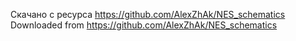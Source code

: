 Скачано с ресурса https://github.com/AlexZhAk/NES_schematics <br>
Downloaded from https://github.com/AlexZhAk/NES_schematics
